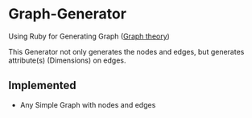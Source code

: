 # Graph-Generator

Using Ruby for Generating Graph ([Graph theory](https://en.wikipedia.org/wiki/Graph_%28discrete_mathematics%29#Path_graph))

This Generator not only generates the nodes and edges, but generates attribute(s) (Dimensions) on edges.

## Implemented
* Any Simple Graph with nodes and edges
